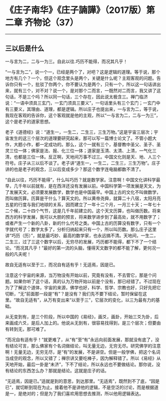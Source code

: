 # 《庄子南华》《庄子諵譁》（2017版）第二章 齐物论（37）

------

## 三以后是什么

一与言为二，二与一为三。自此以往.巧历不能得，而况其凡乎！

“一与言为二”，说一个一，已经是两个了，对吧？这是逻辑的道理。等于说，那个地方有几个？一个，但这个观念里头是两个，关键是什么呢？主观客观的问题。告诉你只有一个，批驳了你两个，你不要认为是两个，只有一个，所以这一句话讲出来，就有三个，对不对？说一个，是对那个二而言，一既然对二而言，我又讲了这句话，不是三个吗？所以同一句话，三个存在，因此说太极含三。禅门临济说：“一语中须具三玄门，一玄门须具三要义”，一句话里头有三个玄门；一玄门中有三要义，其理由、道理，都是逻辑。所以庄子也提出来，一与言为二，等于说，我现在客观的告诉你，这个客观就是他的主观，所以“一与言为二，二与一为三”，这个是老子的道家思想。

老子《道德经》说：“道生一，一生二，二生三，三生万物。”这是宇宙三层次；宇宙发生的这三个层次的道理要研究起来，那可以写一篇博士论文了。不管小题大作，大题小作，都一定成功的。那么，这个一就有三个，基督教中圣父、圣子、圣灵三位一体；佛家是法、报、化三位一体；道家是玉清、太清、上清，一气化三清，也都是三位一体。反正啊，天地间万事不过三。中国文化则是天、地、人三个符号。庄子从三以后不谈了。老子讲“道生一，一生二，二生三，三生万物”。庄子讲的也是老子的观念，三以后变成多少？那这个数字连电脑都数不清了。

“自此以往，巧历不能得”，什么叫巧历？就是数学家。注意啊！中国文化讲科学最早，几千年以前就有，是在西洋还没有发展以前。中国科学第一项发展是天文，为了发展天文，必须要发展数学，数学也是中国最早。中国上古的文化不叫做数学，而叫做历算。历算是干什么？算天文的。所以黄帝尧舜，就算二十八宿，太阳月亮五星的行度与我们地球的关系，因而建立了一年十二个月，一月三十天；一年七十二个候，二十四个气节，这是几千年前建立的。这个天文历算，也叫做历数。将来西方的科学发展，我可以大胆的预言，将来数学进步到了最高处，就不用数字了；或者产生一个新的八卦，新的什么代号之类。中国上古的历算没有数字，只有一个字就代号了；数字太多了，分析归纳起来只有一个，所以叫历数。那么庄子这里讲“巧历（历）”，就是最巧妙、最高的数学家，也永远搞不清。天地间，一生二，二生三，过了三这个数字以后，无穷尽的发展，巧历都不能得，都下不了一个结论。“而况其凡乎！”最好的第一流的头脑，懂得天文数字的都不能了解，更何况一般的凡夫呢！

故自无适有以至于三，而况自有适有乎！无适焉，因是已。

注意这个宇宙的来源，当万物没有开始以前，究竟有没有，不去管它，那是个问题。如果你听了这个话，真的认为万物开始以前是个没有，那已经错了。不过现在为了了解这个道体，宇宙的来源，佛学也好，科学、哲学、宗教也好，只好先把它切断，“无”前面那一段是“有”？是没有？我们先不要下结论，暂时保留在这里。“故自无适有”，从万有变出来“以至于三”，它层次的变化，以三为最有力的基础。

从无变到有，是三个阶段，所以中国的《易经》，画爻，画卦，开始三爻为卦，后来画成六爻，是后人加上的。他说从无到有，很容易找得到，是三个层次；但要由有转到无，那可难了。

“而况自有适有乎！”就更难了，从“有”至“有”永远向前面发展，那就没有底了，没有结论可言，那么佛家有个名词做结论，叫无量无边，无穷无尽。研究佛学的注意啊！无量无边，无穷无尽，是“有”的发展，不是讲空。但是一般学佛，把这个名词当成空的观念，所以又错了；禅宗讲又要吃棒子，因为解释错了。所以《易经》从天地开始，最后一卦是“未济”，下不了结论，所以永远也不要做结论。那你说，没有结论的东西怎么办？那就是结论。这就是庄子的话。

“无适焉，因是已。”适就是到的意思，到达那里。“无适焉”，既然到不了底，“因是已”，就切断到现在为止。接着他不是讲他的逻辑，不是空泛的讨论，而是根据道是一，是绝对的；但是为了我们喜欢用思想去推测，所以他用逻辑表达。